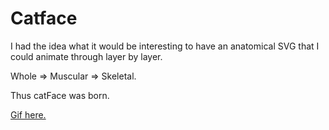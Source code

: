 # Catface

I had the idea what it would be interesting to have an anatomical SVG that I could animate through layer by layer.

Whole => Muscular => Skeletal.


Thus catFace was born.

[Gif here.](http://i.imgur.com/P9wTs8x.gif)

